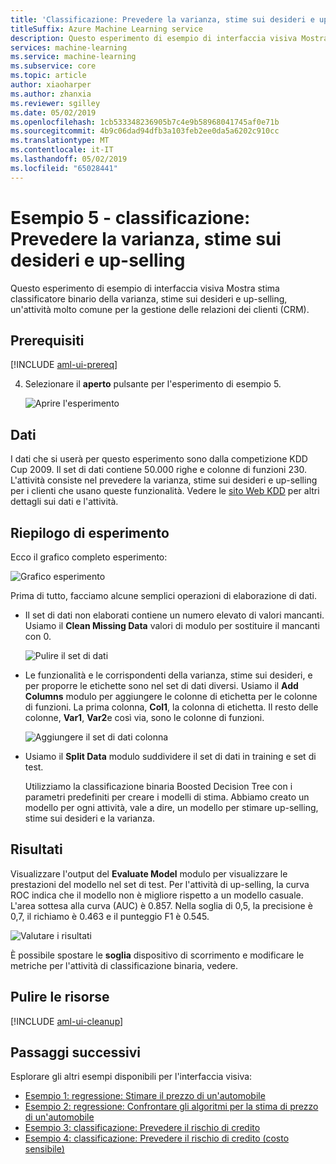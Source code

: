 ```yaml
---
title: 'Classificazione: Prevedere la varianza, stime sui desideri e up-selling '
titleSuffix: Azure Machine Learning service
description: Questo esperimento di esempio di interfaccia visiva Mostra stima classificatore binario della varianza, un'attività molto comune per la gestione delle relazioni dei clienti (CRM).
services: machine-learning
ms.service: machine-learning
ms.subservice: core
ms.topic: article
author: xiaoharper
ms.author: zhanxia
ms.reviewer: sgilley
ms.date: 05/02/2019
ms.openlocfilehash: 1cb533348236905b7c4e9b58968041745af0e71b
ms.sourcegitcommit: 4b9c06dad94dfb3a103feb2ee0da5a6202c910cc
ms.translationtype: MT
ms.contentlocale: it-IT
ms.lasthandoff: 05/02/2019
ms.locfileid: "65028441"
---
```

# <a name="sample-5---classification-predict-churn-appetency-and-up-selling"></a>Esempio 5 - classificazione: Prevedere la varianza, stime sui desideri e up-selling 

Questo esperimento di esempio di interfaccia visiva Mostra stima classificatore binario della varianza, stime sui desideri e up-selling, un'attività molto comune per la gestione delle relazioni dei clienti (CRM).

## <a name="prerequisites"></a>Prerequisiti

[!INCLUDE [aml-ui-prereq](../../../includes/aml-ui-prereq.md)]

4. Selezionare il **aperto** pulsante per l'esperimento di esempio 5.

    ![Aprire l'esperimento](media/ui-sample-classification-predict-churn/open-sample5.png)

## <a name="data"></a>Dati

I dati che si userà per questo esperimento sono dalla competizione KDD Cup 2009. Il set di dati contiene 50.000 righe e colonne di funzioni 230. L'attività consiste nel prevedere la varianza, stime sui desideri e up-selling per i clienti che usano queste funzionalità. Vedere le [sito Web KDD](https://www.kdd.org/kdd-cup/view/kdd-cup-2009) per altri dettagli sui dati e l'attività.

## <a name="experiment-summary"></a>Riepilogo di esperimento

Ecco il grafico completo esperimento:

![Grafico esperimento](./media/ui-sample-classification-predict-churn/experiment-graph.png)

Prima di tutto, facciamo alcune semplici operazioni di elaborazione di dati.

- Il set di dati non elaborati contiene un numero elevato di valori mancanti. Usiamo il **Clean Missing Data** valori di modulo per sostituire il mancanti con 0.

    ![Pulire il set di dati](./media/ui-sample-classification-predict-churn/cleaned-dataset.png)

- Le funzionalità e le corrispondenti della varianza, stime sui desideri, e per proporre le etichette sono nel set di dati diversi. Usiamo il **Add Columns** modulo per aggiungere le colonne di etichetta per le colonne di funzioni. La prima colonna, **Col1**, la colonna di etichetta. Il resto delle colonne, **Var1**, **Var2**e così via, sono le colonne di funzioni.
 
    ![Aggiungere il set di dati colonna](./media/ui-sample-classification-predict-churn/added-column1.png)

- Usiamo il **Split Data** modulo suddividere il set di dati in training e set di test.


    Utilizziamo la classificazione binaria Boosted Decision Tree con i parametri predefiniti per creare i modelli di stima. Abbiamo creato un modello per ogni attività, vale a dire, un modello per stimare up-selling, stime sui desideri e la varianza.

## <a name="results"></a>Risultati

Visualizzare l'output del **Evaluate Model** modulo per visualizzare le prestazioni del modello nel set di test. Per l'attività di up-selling, la curva ROC indica che il modello non è migliore rispetto a un modello casuale. L'area sottesa alla curva (AUC) è 0.857. Nella soglia di 0,5, la precisione è 0,7, il richiamo è 0.463 e il punteggio F1 è 0.545.

![Valutare i risultati](./media/ui-sample-classification-predict-churn/evaluate-result.png)

 È possibile spostare le **soglia** dispositivo di scorrimento e modificare le metriche per l'attività di classificazione binaria, vedere.

## <a name="clean-up-resources"></a>Pulire le risorse

[!INCLUDE [aml-ui-cleanup](../../../includes/aml-ui-cleanup.md)]

## <a name="next-steps"></a>Passaggi successivi

Esplorare gli altri esempi disponibili per l'interfaccia visiva:

- [Esempio 1: regressione: Stimare il prezzo di un'automobile](ui-sample-regression-predict-automobile-price-basic.md)
- [Esempio 2: regressione: Confrontare gli algoritmi per la stima di prezzo di un'automobile](ui-sample-regression-predict-automobile-price-compare-algorithms.md)
- [Esempio 3: classificazione: Prevedere il rischio di credito](ui-sample-classification-predict-credit-risk-basic.md)
- [Esempio 4: classificazione: Prevedere il rischio di credito (costo sensibile)](ui-sample-classification-predict-credit-risk-cost-sensitive.md)
